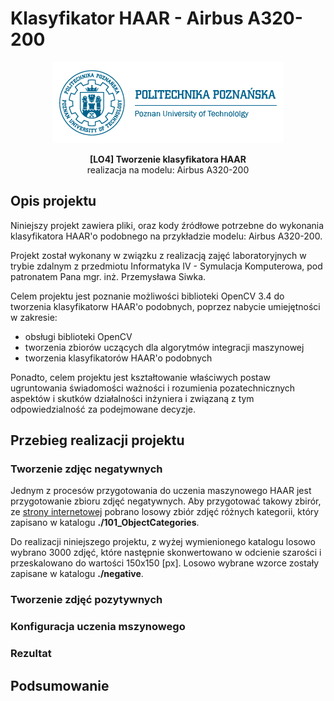 # Klasyfikator HAAR - Airbus A320-200

<p align="center">
  <img src="/support_files/putlogo.png?raw=true" alt="PUT logo"/>
</p>

<p align="center">
<strong>[LO4] Tworzenie klasyfikatora HAAR</strong><br>realizacja na modelu: Airbus A320-200
</p>

<h2> Opis projektu</h2>
Niniejszy projekt zawiera pliki, oraz kody źródłowe potrzebne do wykonania klasyfikatora HAAR'o podobnego na przykładzie modelu: Airbus A320-200.

Projekt został wykonany w związku z realizacją zajęć laboratoryjnych w trybie zdalnym z przedmiotu Informatyka IV - Symulacja Komputerowa, pod patronatem Pana mgr. inż. Przemysława Siwka.

Celem projektu jest poznanie możliwości biblioteki OpenCV 3.4 do tworzenia klasyfikatorw HAAR'o podobnych, poprzez nabycie umiejętności w zakresie:
<ul>
<li> obsługi biblioteki OpenCV </li>
<li> tworzenia zbiorów uczących dla algorytmów integracji maszynowej </li>
<li> tworzenia klasyfikatorów HAAR'o podobnych </li>
</ul>

Ponadto, celem projektu jest kształtowanie właściwych postaw ugruntowania świadomości ważności i rozumienia pozatechnicznych aspektów i skutków działalności inżyniera i związaną z tym odpowiedzialność za podejmowane decyzje.

<h2> Przebieg realizacji projektu </h2>
<h3> Tworzenie zdjęc negatywnych</h3>

Jednym z procesów przygotowania do uczenia maszynowego HAAR jest przygotowanie zbioru zdjęć negatywnych. Aby przygotować takowy zbirór, ze [strony internetowej](http://www.vision.caltech.edu/Image_Datasets/Caltech101 "download images") pobrano losowy zbiór zdjęć różnych kategorii, który zapisano w katalogu <strong>./101_ObjectCategories</strong>.

Do realizacji niniejszego projektu, z wyżej wymienionego katalogu losowo wybrano 3000 zdjęć, które następnie skonwertowano w odcienie szarości i przeskalowano do wartości 150x150 [px]. Losowo wybrane wzorce zostały zapisane w katalogu <strong>./negative</strong>.

<h3> Tworzenie zdjęć pozytywnych</h3>

<h3> Konfiguracja uczenia mszynowego</h3>

<h3> Rezultat</h3>

<h2> Podsumowanie </h2>


